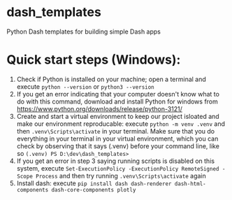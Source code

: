 # dash_templates
Python Dash templates for building simple Dash apps

# Quick start steps (Windows):
1. Check if Python is installed on your machine; open a terminal and execute `python --version` or `python3 --version`
2. If you get an error indicating that your computer doesn't know what to do with this command, download and install Python for windows from https://www.python.org/downloads/release/python-3121/
3. Create and start a virtual environment to keep our project isloated and make our environment reproducable: execute `python -m venv .venv` and then `.venv\Scripts\activate` in your terminal. Make sure that you do everything in your terminal in your virtual environment, which you can check by observing that it says (.venv) before your command line, like so `(.venv) PS D:\dev\dash_templates>`
4. If you get an error in step 3 saying running scripts is disabled on this system, execute `Set-ExecutionPolicy -ExecutionPolicy RemoteSigned -Scope Process` and then try running `.venv\Scripts\activate` again
5. Install dash: execute `pip install dash dash-renderer dash-html-components dash-core-components plotly`
